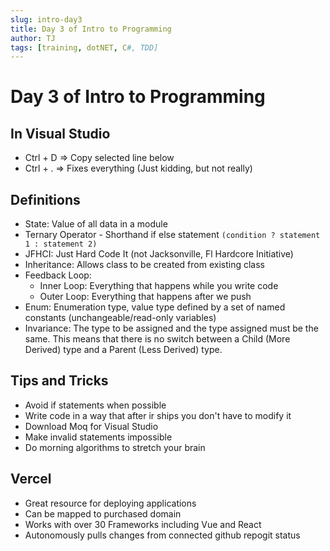 ```yaml
---
slug: intro-day3
title: Day 3 of Intro to Programming
author: TJ
tags: [training, dotNET, C#, TDD]
---
```


# Day 3 of Intro to Programming

## In Visual Studio
- Ctrl + D => Copy selected line below
- Ctrl + . => Fixes everything (Just kidding, but not really)


## Definitions
- State: Value of all data in a module 
- Ternary Operator - Shorthand if else statement ```(condition ? statement 1 : statement 2)```
- JFHCI: Just Hard Code It (not Jacksonville, Fl Hardcore Initiative)
- Inheritance: Allows class to be created from existing class
- Feedback Loop: 
    - Inner Loop: Everything that happens while you write code
    - Outer Loop: Everything that happens after we push
- Enum: Enumeration type, value type defined by a set of named constants (unchangeable/read-only variables)
- Invariance: The type to be assigned and the type assigned must be the same. This means that there is no switch between a Child (More Derived) type and a Parent (Less Derived) type.

## Tips and Tricks
- Avoid if statements when possible
- Write code in a way that after ir ships you don't have to modify it
- Download Moq for Visual Studio
- Make invalid statements impossible
- Do morning algorithms to stretch your brain


## Vercel
- Great resource for deploying applications
- Can be mapped to purchased domain
- Works with over 30 Frameworks including Vue and React
- Autonomously pulls changes from connected github repogit status